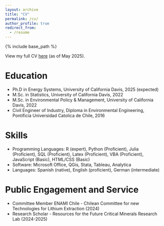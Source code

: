 ```yaml
---
layout: archive
title: "CV"
permalink: /cv/
author_profile: true
redirect_from:
  - /resume
---
```


{% include base_path %}

View my full CV [here](../files/Resume_Busch.pdf) (as of May 2025).

Education
======
* Ph.D in Energy Systems, University of California Davis, 2025 (expected)
* M.Sc. in Statistics, University of California Davis, 2022
* M.Sc. in Environmental Policy & Management, University of California Davis, 2022
* Civil Engineer of Industry, Diploma in Environmental Engineering, Pontificia Universidad Catolica de Chile, 2016

  
Skills
======
* Programming Languages: R (expert), Python (Proficient), Julia (Proficient), SQL (Proficient), Latex (Proficient), VBA (Proficient), JavaScript (Basic), HTML/CSS (Basic)
* Software: Microsoft Office, QGis, Stata, Tableau, Analytica
* Languages: Spanish (native), English (proficient), German (intermediate)

Public Engagement and Service
======
* Committee Member ENAMI Chile - Chilean Committee for new Technologies for Lithium Extraction (2024)
* Research Scholar - Resources for the Future Critical Minerals Research Lab (2024-2025)

